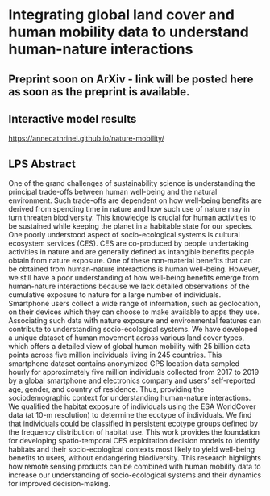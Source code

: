 # Integrating global land cover and human mobility data to understand human-nature interactions

## Preprint soon on ArXiv - link will be posted here as soon as the preprint is available.

## Interactive model results
https://annecathrinel.github.io/nature-mobility/

## LPS Abstract
One of the grand challenges of sustainability science is understanding the principal trade-offs between human well-being and the natural environment. Such trade-offs are dependent on how well-being benefits are derived from spending time in nature and how such use of nature may in turn threaten biodiversity. This knowledge is crucial for human activities to be sustained while keeping the planet in a habitable state for our species. One poorly understood aspect of socio-ecological systems is cultural ecosystem services (CES). CES are co-produced by people undertaking activities in nature and are generally defined as intangible benefits people obtain from nature exposure. One of these non-material benefits that can be obtained from human-nature interactions is human well-being. However, we still have a poor understanding of how well-being benefits emerge from human-nature interactions because we lack detailed observations of the cumulative exposure to nature for a large number of individuals. Smartphone users collect a wide range of information, such as geolocation, on their devices which they can choose to make available to apps they use. Associating such data with nature exposure and environmental features can contribute to understanding socio-ecological systems. We have developed a unique dataset of human movement across various land cover types, which offers a detailed view of global human mobility with 25 billion data points across five million individuals living in 245 countries. This smartphone dataset contains anonymized GPS location data sampled hourly for approximately five million individuals collected from 2017 to 2019 by a global smartphone and electronics company and users’ self-reported age, gender, and country of residence. Thus, providing the sociodemographic context for understanding human-nature interactions. We qualified the habitat exposure of individuals using the ESA WorldCover data (at 10-m resolution) to determine the ecotype of individuals. We find that individuals could be classified in persistent ecotype groups defined by the frequency distribution of habitat use. This work provides the foundation for developing spatio-temporal CES exploitation decision models to identify habitats and their socio-ecological contexts most likely to yield well-being benefits to users, without endangering biodiversity. This research highlights how remote sensing products can be combined with human mobility data to increase our understanding of socio-ecological systems and their dynamics for improved decision-making.

